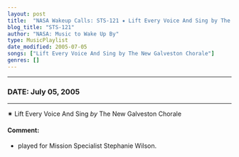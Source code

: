 ```yaml
---
layout: post
title:  "NASA Wakeup Calls: STS-121 ✷ Lift Every Voice And Sing by The New Galveston Chorale ✧ July 05, 2005"
blog_title: "STS-121"
author: "NASA: Music to Wake Up By"
type: MusicPlaylist
date_modified: 2005-07-05
songs: ["Lift Every Voice And Sing by The New Galveston Chorale"]
genres: []
---
```


----
### DATE: July 05, 2005
----
✷ Lift Every Voice And Sing *by* The New Galveston Chorale  

#### Comment:
* played for Mission Specialist Stephanie Wilson.



<br/>
<center>
	<a target="_blank"
	   href="https://twitter.com/intent/tweet?hashtags=Space,NASA,Playlist,NASAWakeupCalls,SpaceProgram&text=🚀 {{ page.author}}, {{ page.title }}. {{ site.url }}{{ page.url }}&via=nasawakeupcalls"><i class="fab fa-twitter" title="Tweet this page" alt="Tweet this page" style="font-size: 1.3em;"></i></a>
	&nbsp; 	<i class="fas fa-user-astronaut" style="font-size: 1.5em;"></i> &nbsp;
    <a id="custom_amazon_link"
       type="amzn" search="#"
       category="popular music">
    <i class="fab fa-amazon" style="font-size: 1.3em;"></i></a>
</center>

<!-- Randomly resolve an individual entry from a song array -->
<script src="/assets/javascript/seedrandom.min.js"></script>
<script>
  var wake_me_up = ["Lift Every Voice And Sing by The New Galveston Chorale"];
  var prng = new Math.seedrandom();
  function randomSong() {
    song = wake_me_up[Math.floor(Math.random() * wake_me_up.length)];
    var amazon_link = document.getElementById("custom_amazon_link");
    amazon_link.setAttribute("search", song);
  }
  window.onload = randomSong();
</script>
